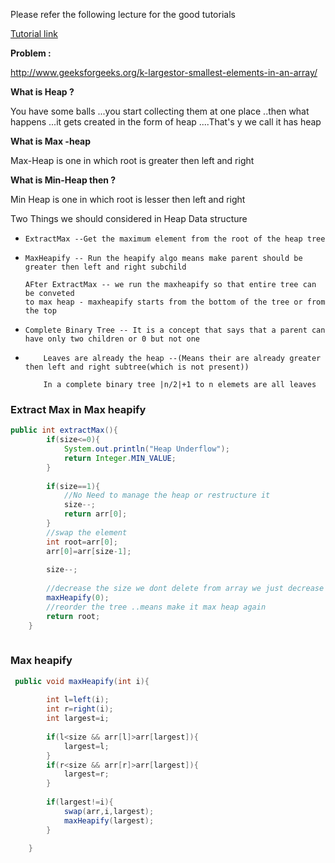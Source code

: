 <p>Please refer the following lecture for the good tutorials
</p>

<p>
			<a href="https://www.youtube.com/watch?v=2fA1FdxNqiE">Tutorial link</a>
</p>

<b>Problem : </b><p>http://www.geeksforgeeks.org/k-largestor-smallest-elements-in-an-array/</p>


<b>
What is Heap ?</b>


<p>You have some balls ...you start collecting them at one place ..then what happens ...it gets created in the form of heap ....That's y we call it has heap</p>


<b>What is Max -heap </b>

<p>
	
Max-Heap is one in which root is greater then left and right

</p>

<b>What is Min-Heap then ?</b>

<p>Min Heap is one in which root is lesser then left and right</p>

<p>Two Things we should considered in Heap Data structure</p>
<ul>
<li>


	ExtractMax --Get the maximum element from the root of the heap tree


</li>
<li>
	
	MaxHeapify -- Run the heapify algo means make parent should be greater then left and right subchild

	AFter ExtractMax -- we run the maxheapify so that entire tree can be conveted 
	to max heap - maxheapify starts from the bottom of the tree or from the top
</li>
<li>
	
	Complete Binary Tree -- It is a concept that says that a parent can have only two children or 0 but not one
</li>
<li>

		Leaves are already the heap --(Means their are already greater then left and right subtree(which is not present))
		
		In a complete binary tree |n/2|+1 to n elemets are all leaves
		

</li>
</ul>


<h3>Extract Max in Max heapify</h3>

```java 
public int extractMax(){
        if(size<=0){
            System.out.println("Heap Underflow");
            return Integer.MIN_VALUE;
        }
        
        if(size==1){
            //No Need to manage the heap or restructure it
            size--;
            return arr[0];
        }
        //swap the element 
        int root=arr[0];
        arr[0]=arr[size-1];
        
        size--;
        
        //decrease the size we dont delete from array we just decrease the heap size .even though the element is there in the array
        maxHeapify(0);
        //reorder the tree ..means make it max heap again
        return root;
    }
    
```


<h3>Max heapify </h3>

```java
 public void maxHeapify(int i){
        
        int l=left(i);
        int r=right(i);
        int largest=i;
        
        if(l<size && arr[l]>arr[largest]){
            largest=l;
        }
        if(r<size && arr[r]>arr[largest]){
            largest=r;
        }
        
        if(largest!=i){
            swap(arr,i,largest);
            maxHeapify(largest);
        }
        
    }
```